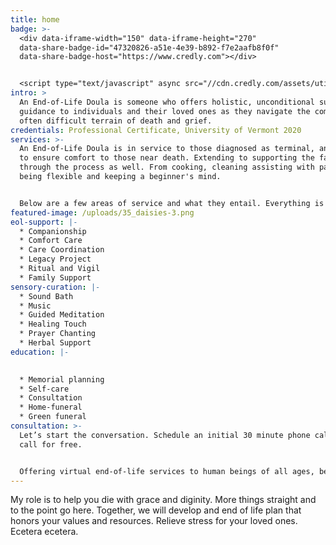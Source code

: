 ```yaml
---
title: home
badge: >-
  <div data-iframe-width="150" data-iframe-height="270"
  data-share-badge-id="47320826-a51e-4e39-b892-f7e2aafb8f0f"
  data-share-badge-host="https://www.credly.com"></div>


  <script type="text/javascript" async src="//cdn.credly.com/assets/utilities/embed.js"></script>
intro: >
  An End-of-Life Doula is someone who offers holistic, unconditional support and
  guidance to individuals and their loved ones as they navigate the complex and
  often difficult terrain of death and grief.
credentials: Professional Certificate, University of Vermont 2020
services: >-
  An End-of-Life Doula is in service to those diagnosed as terminal, and works
  to ensure comfort to those near death. Extending to supporting the family
  through the process as well. From cooking, cleaning assisting with paper work,
  being flexible and keeping a beginner's mind.


  Below are a few areas of service and what they entail. Everything is in response to the individual's needs. A doula aids in finishing the last chapter of one’s life.
featured-image: /uploads/35_daisies-3.png
eol-support: |-
  * Companionship
  * Comfort Care
  * Care Coordination
  * Legacy Project
  * Ritual and Vigil
  * Family Support
sensory-curation: |-
  * Sound Bath
  * Music
  * Guided Meditation
  * Healing Touch
  * Prayer Chanting
  * Herbal Support
education: |-
  

  * Memorial planning
  * Self-care
  * Consultation
  * Home-funeral
  * Green funeral
consultation: >-
  Let’s start the conversation. Schedule an initial 30 minute phone call or Zoom
  call for free.   


  Offering virtual end-of-life services to human beings of all ages, beliefs, and life expressions.
---
```

My role is to help you die with grace and diginity. More things straight and to the point go here. Together, we will develop and end of life plan that honors your values and resources. Relieve stress for your loved ones. Ecetera ecetera.

